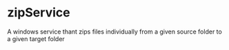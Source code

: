 # zipService
A windows service thant zips files individually from a given source folder to a given target folder 

